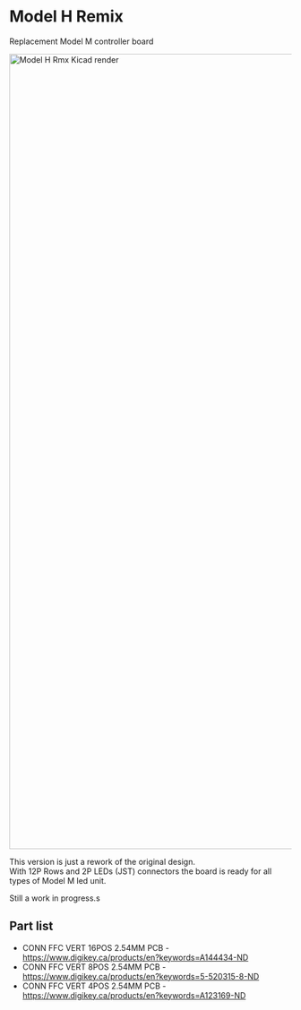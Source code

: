 # Model H Remix
Replacement Model M controller board

<img width="1421" alt="Model H Rmx Kicad render" src="https://github.com/user-attachments/assets/ff484786-7dbd-4fe1-8998-94f5adc767c4" />
  
This version is just a rework of the original design.  
With 12P Rows and 2P LEDs (JST) connectors the board is ready for all types of Model M led unit.

Still a work in progress.s

## Part list

* CONN FFC VERT 16POS 2.54MM PCB - https://www.digikey.ca/products/en?keywords=A144434-ND
* CONN FFC VERT 8POS 2.54MM PCB - https://www.digikey.ca/products/en?keywords=5-520315-8-ND
* CONN FFC VERT 4POS 2.54MM PCB - https://www.digikey.ca/products/en?keywords=A123169-ND

